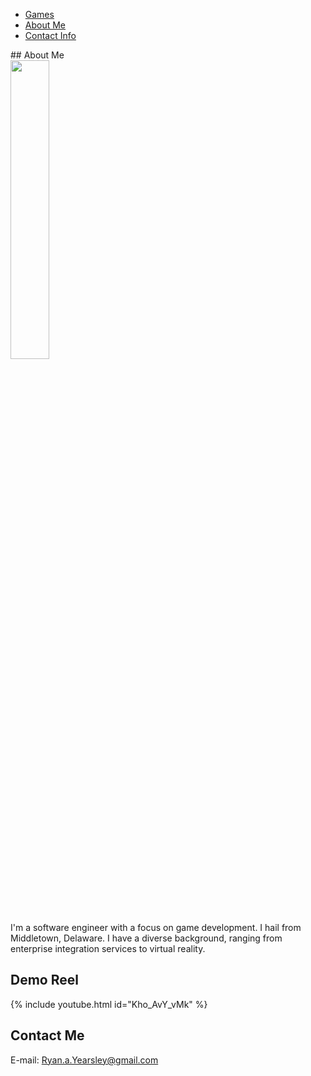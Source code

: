 <link rel="stylesheet" type="text/css" href="https://ryanyearsley.github.io/style.css">
<nav>
  <ul>
    <li><a href="#games">Games</a></li>
    <li><a href="#section2">About Me</a></li>
    <li><a href="#section3">Contact Info</a></li>
  </ul>
</nav>
## About Me
<div class="image-container">
<img  src="docs/assets/images/Yearsley_ProfilePic_Cropped.png"  width="35%" height="35%">
<p> I'm a software engineer with a focus on game development. I hail from Middletown, Delaware. I have a diverse background, ranging from enterprise integration services  to virtual reality. </p>
</div>


## Demo Reel

{% include youtube.html id="Kho_AvY_vMk" %}


## Contact Me

E-mail: Ryan.a.Yearsley@gmail.com
